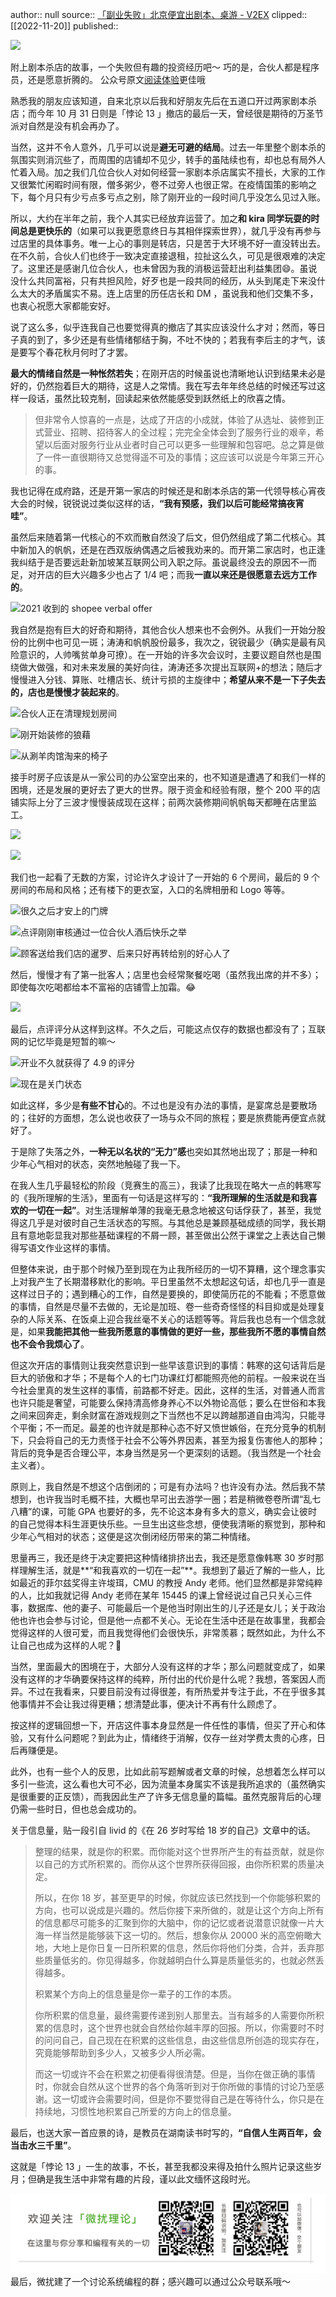 author:: null
source:: [「副业失败」北京便宜出剧本、桌游 - V2EX](https://www.v2ex.com/t/896490#reply0)
clipped:: [[2022-11-20]]
published:: 

![](https://files.mdnice.com/user/32890/2f415a13-4c03-4f95-9596-63109b134069.png)

附上剧本杀店的故事，一个失败但有趣的投资经历吧～ 巧的是，合伙人都是程序员，还是愿意折腾的。 公众号原文[阅读体验](https://mp.weixin.qq.com/s/0fxwFS38ex7wXkSAJsRQyw)更佳哦

熟悉我的朋友应该知道，自来北京以后我和好朋友先后在五道口开过两家剧本杀店；而今年 10 月 31 日则是「悖论 13 」撤店的最后一天，曾经很是期待的万圣节派对自然是没有机会再办了。

当然，这并不令人意外，几乎可以说是**避无可避的结局**。过去一年里整个剧本杀的氛围实则消沉些了，而周围的店铺却不见少，转手的虽陆续也有，却也总有局外人忙着入局。加之我们几位合伙人对如何经营一家剧本杀店属实不擅长，大家的工作又很繁忙闲暇时间有限，僧多粥少，卷不过旁人也很正常。在疫情国策的影响之下，每个月只有少亏点多亏点之别，除了刚开业的一段时间几乎没怎么见过入账。

所以，大约在半年之前，我个人其实已经放弃运营了。加之**和 kira 同学玩耍的时间总是更快乐的**（如果可以我更愿意终日与其相伴探索世界），就几乎没有再参与过店里的具体事务。唯一上心的事则是转店，只是苦于大环境不好一直没转出去。在不久前，合伙人们也终于一致决定直接退租，拉扯这么久，可见是很艰难的决定了。这里还是感谢几位合伙人，也未曾因为我的消极运营赶出利益集团😄。虽说没什么共同富裕，只有共担风险，好歹也是一段共同的经历，从头到尾走下来没什么太大的矛盾属实不易。连上店里的历任店长和 DM ，虽说我和他们交集不多，也衷心祝愿大家都能安好。

说了这么多，似乎连我自己也要觉得真的撤店了其实应该没什么才对；然而，等日子真的到了，多少还是有些情绪郁结于胸，不吐不快的；若我有李后主的才气，该是要写个春花秋月何时了才罢。

**最大的情绪自然是一种怅然若失**；在刚开店的时候虽说也清晰地认识到结果未必是好的，仍然抱着巨大的期待，这是人之常情。我在写去年年终总结的时候还写过这样一段话，虽然比较克制，回读起来依然能感受到跃然纸上的欣喜之情。

> 但非常令人惊喜的一点是，达成了开店的小成就，体验了从选址、装修到正式营业、招聘、招待客人的全过程；完完全全体会到了服务行业的艰辛，希望以后面对服务行业从业者时自己可以更多一些理解和包容吧。总之算是做了一件一直很期待又总觉得遥不可及的事情；这应该可以说是今年第三开心的事。

我也记得在成府路，还是开第一家店的时候还是和剧本杀店的第一代领导核心宵夜大会的时候，锐锐说过类似这样的话，**“我有预感，我们以后可能经常搞夜宵哇”**。

虽然后来随着第一代核心的不欢而散自然没了后文，但仍然组成了第二代核心。其中新加入的帆帆，还是在西双版纳偶遇之后被我劝来的。而开第二家店时，也正逢我纠结于是否要远赴新加坡某互联网公司入职之际。虽说最终没去的原因不一而足，对开店的巨大兴趣多少也占了 1/4 吧；而我**一直以来还是很愿意去远方工作的**。

![2021 收到的 shopee verbal offer](https://files.mdnice.com/user/32890/3689570c-1def-4d86-9011-ccb7b47a64fa.png)

我自然是抱有巨大的好奇和期待，其他合伙人想来也不会例外。从我们一开始分股份的比例中也可见一斑；涛涛和帆帆股份最多，我次之，锐锐最少（确实是最有风险意识的，人帅嘴贫单身可撩）。在一开始的许多次会议时，主要议题自然也是围绕做大做强，和对未来发展的美好向往，涛涛还多次提出互联网+的想法；随后才慢慢进入分钱、算账、吐槽店长、统计亏损的主旋律中；**希望从来不是一下子失去的，店也是慢慢才装起来的**。

![合伙人正在清理规划房间](https://files.mdnice.com/user/32890/749af1aa-4d00-467f-9b27-e4d2f96e00b9.png)

![刚开始装修的狼藉](https://files.mdnice.com/user/32890/5359fd8d-6b35-4174-8397-0a456f8dc754.png)

![从涮羊肉馆淘来的椅子](https://files.mdnice.com/user/32890/f4c47281-ba31-4ed7-abff-9501ae0eaf27.png)

接手时房子应该是从一家公司的办公室空出来的，也不知道是遭遇了和我们一样的困境，还是发展的更好去了更大的世界。限于资金和经验有限，整个 200 平的店铺实际上分了三波才慢慢装成现在这样；前两次装修期间帆帆每天都睡在店里监工。

![](https://files.mdnice.com/user/32890/c56bc93e-056b-44bd-a9aa-3a1132a01e82.png)

![](https://files.mdnice.com/user/32890/1959db5f-d5f1-4f49-9867-a9d8c49a8904.png)

我们也一起看了无数的方案，讨论许久才设计了一开始的 6 个房间，最后的 9 个房间的布局和风格；还有楼下的更衣室，入口的名牌相册和 Logo 等等。

![很久之后才安上的门牌](https://files.mdnice.com/user/32890/621dd734-f8b5-496f-8797-5ec09abf3fa8.png)

![点评刚刚审核通过一位合伙人酒后快乐之举](https://files.mdnice.com/user/32890/8e0a7572-7343-4391-a3a1-4992a0f8ac0f.png)

![顾客送给我们店的暹罗、后来只好再转给别的好心人了](https://files.mdnice.com/user/32890/1f7831c7-3c36-4cf7-843f-dce87e63f18e.png)

然后，慢慢才有了第一批客人；店里也会经常聚餐吃喝（虽然我出席的并不多）；即使每次吃喝都给本不富裕的店铺雪上加霜。😂

![](https://files.mdnice.com/user/32890/8479b567-a2f3-4637-9df0-a3521ebe95b8.png)

最后，点评评分从这样到这样。不久之后，可能这点仅存的数据也都没有了；互联网的记忆毕竟是短暂的嘛～

![开业不久就获得了 4.9 的评分](https://files.mdnice.com/user/32890/74f924a4-56fe-49e4-959a-4c0c7d3d19b2.png)

![现在是关门状态](https://files.mdnice.com/user/32890/513031ed-6c69-43a3-a73a-fcb8e0492b5b.png)

如此这样，多少是**有些不甘心**的。不过也是没有办法的事情，是宴席总是要散场的；往好的方面想，怎么说也收获了一场与众不同的旅程；要是旅费能再便宜点就好了。

于是除了失落之外，**一种无以名状的“无力”感**也突如其然地出现了；那是一种和少年心气相对的状态，突然地触碰了我一下。

在我人生几乎最轻松的阶段（竞赛生的高三），我读了比我现在略大一点的韩寒写的《我所理解的生活》，里面有一句话是这样写的：**“我所理解的生活就是和我喜欢的一切在一起”**。对生活理解单薄的我毫无悬念地被这句话俘获了，甚至，我觉得这几乎是对彼时自己生活状态的写照。与其他总是兼顾基础成绩的同学，我长期且有意地彰显我对那些基础课程的不屑一顾，甚至做出公然于课堂之上表达自己懒得写语文作业这样的事情。

但整体来说，由于那个时候乃至到现在为止我所经历的一切不算糟，这个理念事实上对我产生了长期潜移默化的影响。平日里虽然不太想起这句话，却也几乎一直是这样过日子的；遇到糟心的工作，自然是要换的，即使简历花的不能看；不愿意做的事情，自然是尽量不去做的，无论是加班、卷一些奇奇怪怪的科目抑或是处理复杂的人际关系、在饭桌上迎合我丝毫不关心的话题等等。背后我也总有一个信念就是，如果**我能把其他一些我所愿意的事情做的更好一些，那些我所不愿的事情自然也不会令我烦心了**。

但这次开店的事情则让我突然意识到一些早该意识到的事情：韩寒的这句话背后是巨大的骄傲和才华；不是每个人的七门功课红灯都能照亮他的前程。一般来说在当今社会里真的发生这样的事情，前路都不好走。因此，这样的生活，对普通人而言也许只能是奢望，可能要么保持清高修身养心不以外物论高低；要么在世俗和本我之间来回奔走，剩余财富在游戏规则之下当然也不足以跨越那道自由鸿沟，只能寻个平衡；不一而足。最差的也许就是那种心态不好又愤世嫉俗，在充分竞争的机制下，只会将自己的无力责怪于社会不公等外界因素，甚至为报复伤害他人的那种；背后的竞争是否合理公平，本身当然是另一个更深刻的话题。（我当然是一个社会主义者）。

原则上，我自然是不想这个店倒闭的；可是有办法吗？也许没有办法。然后我不禁想到，也许我当时毛概不挂，大概也早可出去游学一圈；若是稍微卷卷所谓“乱七八糟”的课，可能 GPA 也要好的多，先不论这本身有多大的意义，确实会让彼时的自己觉得本科生涯更快乐些。一旦生出这些念想，便使我清晰的察觉到，那种和少年心气相对的状态；这便是这次倒闭经历带来的第二种情绪。

思量再三，我还是终于决定要把这种情绪排挤出去，我还是愿意像韩寒 30 岁时那样理解生活，就是**“和我喜欢的一切在一起”**。我想到了最近了解的一些人，比如最近的菲尔兹奖得主许埈珥，CMU 的教授 Andy 老师。他们显然都是非常纯粹的人，比如我就记得 Andy 老师在某年 15445 的课上曾经说过自己只关心三件事，数据库、他的妻子、可能最后一个是他当时刚出生的儿子还是女儿；关于政治他也许也会参与讨论，但是他一点都不关心。无论在生活中还是在故事里，我都会觉得这样的人很可爱，而且我觉得他们会很快乐，非常羡慕；既然如此，为什么不让自己也成为这样的人呢？🤔

当然，里面最大的困境在于，大部分人没有这样的才华；那么问题就变成了，如果没有这样的才华确要保持这样的纯粹，所付出的代价是什么呢？我想，答案因人而异。不过在我看来，只要目前没有过得很差，有所热爱并专注于此，不在乎很多其他事情并不会让我过得更糟；想清楚此事，便决计不再有什么顾虑了。

按这样的逻辑回想一下，开店这件事本身显然是一件任性的事情，但买了开心和体验，又有什么问题呢？到此为止，情绪终于消解，仅存一丝对学费太贵的心疼，日后再赚便是。

此外，也有一些个人的反思，比如此前写题解或者文章的时候，总想着怎么样可以多引一些流，这么看也大可不必，因为流量本身属实不该是我所追求的（虽然确实是很重要的正反馈），而我因此生产了许多无信息量的篇幅。虽然克服背后的心理仍需一些时日，但也总会成功的。

关于信息量，贴一段引自 livid 的《在 26 岁时写给 18 岁的自己》文章中的话。

> 整理的结果，就是你的积累。而你能对这个世界所产生的有益贡献，就是你以自己的方式所积累的。而你从这个世界所获得回报，由你所积累的质量决定。
> 
> 所以，在你 18 岁，甚至更早的时候，你就应该已然找到一个你能够积累的方向，也可以说成是兴趣的。然后你接下来所做的，就是让这个方向上所有的信息都尽可能多的汇聚到你的大脑中，你的记忆或者说潜意识就像一片大海一样当然是能够装下这一切的。然后，想象你从 20000 米的高空俯瞰大地，大地上是你日复一日所积累的信息，然后你将他们分类，合并，丢弃那些质量低劣的。你见得越多，你就越明白什么算是质量低劣的，也就必然丢得越多。
> 
> 积累某个方向上的信息量是你一辈子的工作的本质。
> 
> 你所积累的信息量，最终需要传递到别人那里去。当有越多的人需要你所积累的信息时，这个世界也就会自然给你越丰厚的回报。所以，你需要时不时的问问自己，自己现在在积累的这些信息，由这些信息所创造的现实存在，究竟能够帮助到多少人，又被多少人所必需。
> 
> 而这一切或许不会在积累之初便看得很清楚。但是，当你在做正确的事情时，你就会自然从这个世界的各个角落听到对于你所做的事情的讨论乃至感谢。这一切或许会需要时间，但是你不要觉得自己是在等待什么，你只是在持续地，习惯性地积累自己所爱的方向上的信息量。

最后，也送大家一首应景的诗，是教员在湖南读书时写的，**“自信人生两百年，会当击水三千里”**。

这就是「悖论 13 」一生的故事，不长，甚至我都没来得及拍什么照片记录这些岁月；但确是我生活中非常有趣的片段，谨以此文缅怀这段时光。

![](https://raw.githubusercontent.com/wfnuser/wfnuser/main/banner.jpg) 最后，微扰建了一个讨论系统编程的群；感兴趣可以通过公众号联系哦～